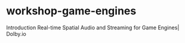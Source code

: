 # workshop-game-engines

Introduction Real-time Spatial Audio and Streaming for Game Engines| Dolby.io 